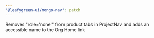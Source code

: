 ```yaml
---
'@leafygreen-ui/mongo-nav': patch
---
```


Removes "role='none'" from product tabs in ProjectNav and adds an accessible name to the Org Home link
